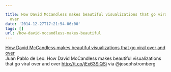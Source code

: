 ```yaml
---

title: How David McCandless makes beautiful visualizations that go viral over and
  over
date: '2014-12-27T17:21:54-06:00'
tags: []
url: /how-david-mccandless-makes-beautiful
---
```

<a href="http://www.vox.com/2014/12/26/7446733/data-visualization">How David McCandless makes beautiful visualizations that go viral over and over</a><br/>Juan Pablo de Leo: How David McCandless makes beautiful visualizations that go viral over and over <a href="http://t.co/jEx63SlQSi" target="_blank">http://t.co/jEx63SlQSi</a> via @josephstromberg
